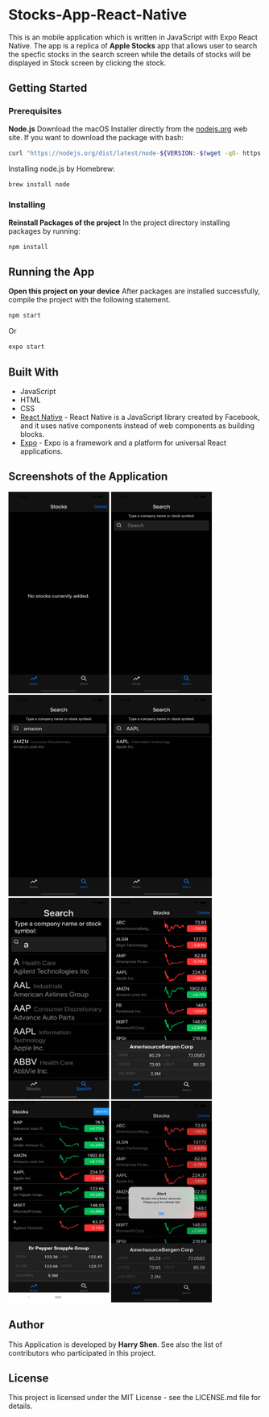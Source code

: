 # Stocks-App-React-Native

This is an mobile application which is written in JavaScript with Expo React Native. The app is a replica of **Apple Stocks** app that allows user to search the specfic stocks in the search screen while the details of stocks will be displayed in Stock screen by clicking the stock.

## Getting Started

### Prerequisites
**Node.js**
Download the macOS Installer directly from the [nodejs.org](https://nodejs.org/en/download/current/) web site.
If you want to download the package with bash:
``` bash
curl "https://nodejs.org/dist/latest/node-${VERSION:-$(wget -qO- https://nodejs.org/dist/latest/ | sed -nE 's|.*>node-(.*)\.pkg</a>.*|\1|p')}.pkg" > "$HOME/Downloads/node-latest.pkg" && sudo installer -store -pkg "$HOME/Downloads/node-latest.pkg" -target "/"
```
Installing node.js by Homebrew:
``` bash
brew install node
```

### Installing
**Reinstall Packages of the project**
In the project directory installing packages by running:
``` bash
npm install
```

## Running the App
**Open this project on your device**
After packages are installed successfully, compile the project with the following statement.
``` bash
npm start
```
Or
``` bash
expo start
```

## Built With
* JavaScript
* HTML
* CSS
* [React Native](https://reactnative.dev) - React Native is a JavaScript library created by Facebook, and it uses native components instead of web components as building blocks.
* [Expo](https://docs.expo.io) - Expo is a framework and a platform for universal React applications.

## Screenshots of the Application
<img src="/Screenshots/EmptyWatchList.png" data-canonical-src="/Screenshots/EmptyWatchList.png" width="200" height="400" />
<img src="/Screenshots/EmptySearchScreen.png" data-canonical-src="/Screenshots/EmptySearchScreen.png" width="200" height="400" />
<img src="/Screenshots/SearchByCompanyName.png" data-canonical-src="/Screenshots/SearchByCompanyName.png" width="200" height="400" />
<img src="/Screenshots/SearchByStockSymbol.png" data-canonical-src="/Screenshots/SearchByStockSymbol.png" width="200" height="400" />
<img src="/Screenshots/ScaleFontSize.png" data-canonical-src="/Screenshots/ScaleFontSize.png" width="200" height="400" />
<img src="/Screenshots/StockScreen.png" data-canonical-src="/Screenshots/StockScreen.png" width="200" height="400" />
<img src="/Screenshots/RunOnAndroid.JPG" data-canonical-src="/Screenshots/RunOnAndroid.JPG" width="200" height="400" />
<img src="/Screenshots/DeleteAlert.png" data-canonical-src="/Screenshots/DeleteAlert.png" width="200" height="400" />

## Author
This Application is developed by **Harry Shen**.
See also the list of contributors who participated in this project.

## License
This project is licensed under the MIT License - see the LICENSE.md file for details.
